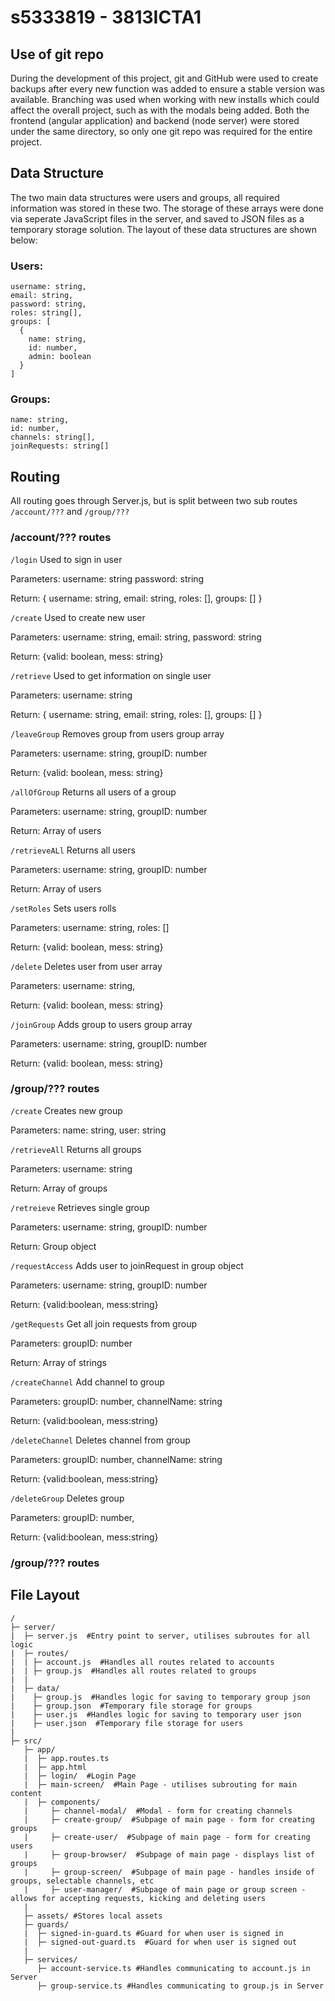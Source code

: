 # s5333819 - 3813ICTA1

## Use of git repo
During the development of this project, git and GitHub were used to create backups after every new function was added to ensure a stable version was available. Branching was used when working with new installs which could affect the overall project, such as with the modals being added. Both the frontend (angular application) and backend (node server) were stored under the same directory, so only one git repo was required for the entire project.

## Data Structure
The two main data structures were users and groups, all required information was stored in these two. The storage of these arrays were done via seperate JavaScript files in the server, and saved to JSON files as a temporary storage solution. The layout of these data structures are shown below:

### Users:
```
username: string,
email: string,
password: string,
roles: string[],
groups: [
  {
    name: string,
    id: number,
    admin: boolean
  }
]
```

### Groups:
```
name: string,
id: number,
channels: string[],
joinRequests: string[]
```

## Routing
All routing goes through Server.js, but is split between two sub routes ```/account/???``` and ```/group/???```

### /account/??? routes
```/login```
Used to sign in user

Parameters:
  username: string
  password: string

Return:
  {
    username: string,
    email: string,
    roles: [],
    groups: []
  }

```/create```
Used to create new user

Parameters:
  username: string,
  email: string,
  password: string

Return:
  {valid: boolean, mess: string}

```/retrieve```
Used to get information on single user

Parameters:
  username: string

Return:
  {
    username: string,
    email: string,
    roles: [],
    groups: []
  }

```/leaveGroup```
Removes group from users group array

Parameters:
  username: string,
  groupID: number

Return:
  {valid: boolean, mess: string}

```/allOfGroup```
Returns all users of a group

Parameters:
  username: string,
  groupID: number

Return:
  Array of users
  
```/retrieveALl```
Returns all users

Parameters:
  username: string,
  groupID: number

Return:
  Array of users

```/setRoles```
Sets users rolls

Parameters:
  username: string,
  roles: []

Return:
  {valid: boolean, mess: string}

```/delete```
Deletes user from user array

Parameters:
  username: string,

Return:
  {valid: boolean, mess: string}

```/joinGroup```
Adds group to users group array

Parameters:
  username: string,
  groupID: number

Return:
  {valid: boolean, mess: string}

### /group/??? routes
```/create```
Creates new group

Parameters:
  name: string,
  user: string


```/retrieveAll```
Returns all groups

Parameters:
  username: string

Return:
  Array of groups

```/retreieve```
Retrieves single group

Parameters:
  username: string,
  groupID: number

Return:
  Group object

```/requestAccess```
Adds user to joinRequest in group object

Parameters:
  username: string,
  groupID: number

Return:
  {valid:boolean, mess:string}


```/getRequests```
Get all join requests from group

Parameters:
  groupID: number

Return:
  Array of strings

  
```/createChannel```
Add channel to group

Parameters:
  groupID: number,
  channelName: string

Return:
  {valid:boolean, mess:string}
  
```/deleteChannel```
Deletes channel from group

Parameters:
  groupID: number,
  channelName: string

Return:
  {valid:boolean, mess:string}
  
```/deleteGroup```
Deletes group

Parameters:
  groupID: number,

Return:
  {valid:boolean, mess:string}

  


### /group/??? routes

## File Layout
```
/
├─ server/
|  ├─ server.js  #Entry point to server, utilises subroutes for all logic
|  ├─ routes/
|  | ├─ account.js  #Handles all routes related to accounts
|  | ├─ group.js  #Handles all routes related to groups
|  |
|  ├─ data/
|    ├─ group.js  #Handles logic for saving to temporary group json
|    ├─ group.json  #Temporary file storage for groups
|    ├─ user.js  #Handles logic for saving to temporary user json
|    ├─ user.json  #Temporary file storage for users
|
├─ src/
   ├─ app/
   |  ├─ app.routes.ts
   |  ├─ app.html
   |  ├─ login/  #Login Page
   |  ├─ main-screen/  #Main Page - utilises subrouting for main content
   |  ├─ components/
   |     ├─ channel-modal/  #Modal - form for creating channels
   |     ├─ create-group/  #Subpage of main page - form for creating groups
   |     ├─ create-user/  #Subpage of main page - form for creating users
   |     ├─ group-browser/  #Subpage of main page - displays list of groups
   |     ├─ group-screen/  #Subpage of main page - handles inside of groups, selectable channels, etc
   |     ├─ user-manager/  #Subpage of main page or group screen - allows for accepting requests, kicking and deleting users
   |
   ├─ assets/ #Stores local assets
   ├─ guards/
   |  ├─ signed-in-guard.ts #Guard for when user is signed in
   |  ├─ signed-out-guard.ts  #Guard for when user is signed out
   |
   ├─ services/
      ├─ account-service.ts #Handles communicating to account.js in Server
      ├─ group-service.ts #Handles communicating to group.js in Server
```
